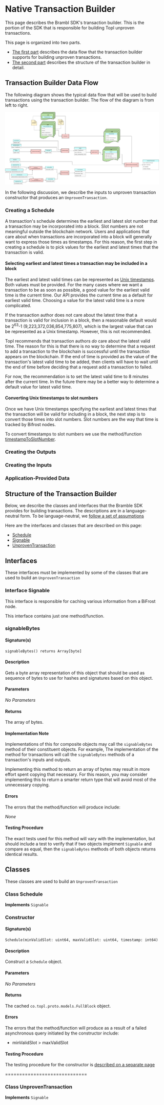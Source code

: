 # Native Transaction Builder

This page describes the Brambl SDK's transaction builder. This is the portion of the SDK that is responsible for
building Topl unproven transactions.

This page is organized into two parts.

* [The first part](#transaction-builder-data-flow) describes the data flow that the transaction builder supports for
  building unproven transactions.
* [The second part](#structure-of-the-transaction-builder) describes the structure of the transaction builder in detail.

## Transaction Builder Data Flow

The following diagram shows the typical data flow that will be used to build transactions using the
transaction builder. The flow of the diagram is from left to right.

![Native Transaction Builder Flow](./transaction_builder.drawio.png)

In the following discussion, we describe the inputs to unproven transaction constructor that produces
an `UnprovenTransaction`.

### Creating a Schedule

A transaction's schedule determines the earliest and latest slot number that a transaction may be incorporated into a
block. Slot numbers are not meaningful outside the blockchain network. Users and applications that care about when
transactions are incorporated into a block will generally want to express those times as timestamps. For this reason,
the first step in creating a schedule is to pick values for the earliest and latest times that the transaction is valid.

#### Selecting earliest and latest times a transaction may be included in a block

The earliest and latest valid times can be represented as [Unix timestamps](https://www.unixtimestamp.com/). Both values
must be provided. For the many cases where we want a transaction to be as soon as possible, a good value for the
earliest valid time is the current time. Our API provides the current time as a default for earliest valid time.
Choosing a value for the latest valid time is a more complicated.

If the transaction author does not care about the latest time that a transaction is valid for inclusion in a block, then
a reasonable default would be 2<sup>63</sup>-1 (9,223,372,036,854,775,807), which is the largest value that can be
represented as a Unix timestamp. However, this is not recommended.

Topl recommends that transaction authors _do_ care about the latest valid time. The reason for this is that there is no
way to determine that a request to add a transaction to the blockchain is successful until the transaction appears on
the blockchain. If the end of time is provided as the value of the transaction's latest valid time to be added, then
clients will have to wait until the end of time before deciding that a request add a transaction to failed.

[//]: # (TODO: update with more guidance on a default value for lastest valid time)
For now, the recommendation is to set the latest valid time to 8 minutes after the current time. In the future there may
be a better way to determine a default value for latest valid time.

#### Converting Unix timestamps to slot numbers

Once we have Unix timestamps specifying the earliest and latest times that the transaction will be valid for including
in a block, the next step is to convert those times into slot numbers. Slot numbers are the way that time is tracked by
Bifrost nodes.

To convert timestamps to slot numbers we use the
method/function [timestampToSlotNumber](Util/NodeUtils#timestamptoslotnumber). 

### Creating the Outputs

### Creating the Inputs

### Application-Provided Data

## Structure of the Transaction Builder

Below, we describe the classes and interfaces that the Bramble SDK provides for building transactions. The
descriptions are in a language-neutral form. To be language-neutral,
we [follow a set of assumptions](../../Overview/Assumptions)

Here are the interfaces and classes that are described on this page:

* [Schedule](#class-schedule)
* [Signable](#interface-signable)
* [UnprovenTransaction](#class-unproventransaction)

## Interfaces
These interfaces must be implemented by some of the classes that are used to build an `UnprovenTransaction`

### Interface Signable

[//]: # (TODO: Sean please add missing details)
This interface is responsible for caching various information from a BiFrost node.

This interface contains just one method/function.

### signableBytes

#### Signature(s)

```
signableBytes() returns Array[byte]
```

#### Description

Gets a byte array representation of this object that should be used as sequence of bytes to use for hashes and
signatures based on this object.

#### Parameters

_No Parameters_

#### Returns

The array of bytes.

#### Implementation Note

Implementations of this for composite objects may call the `signableBytes` method of their constituent objects. For
example, The implementation of the method for transactions will call the `signableBytes` methods of a transaction's
inputs and outputs.

Implementing this method to return an array of bytes may result in more effort spent copying that necessary. For this
reason, you may consider implementing this to return a smarter return type that will avoid most of the unnecessary
copying.

#### Errors

The errors that the method/function will produce include:

_None_

#### Testing Procedure

The exact tests used for this method will vary with the implementation, but should include a test to verify that if two
objects implement `Signable` and compare as equal, then the `signableBytes` methods of both objects returns identical
results.

## Classes
These classes are used to build an `UnprovenTransaction`

### Class Schedule 
**Implements** `Signable`

### Constructor

#### Signature(s)

```
Schedule(minValidSlot: uint64, maxValidSlot: uint64, timestamp: int64)
```

#### Description

Construct a `Schedule` object.

#### Parameters

_No Parameters_

#### Returns

The cached `co.topl.proto.models.FullBlock` object.

#### Errors

The errors that the method/function will produce as a result of a failed asynchronous query initiated by the constructor
include:

* minValidSlot > maxValidSlot

#### Testing Procedure

The testing procedure for the constructor
is [described on a separate page](NodeUtils/nodecache_tests/getgenesisblock_test)

=============================

### Class UnprovenTransaction
**Implements** `Signable`


